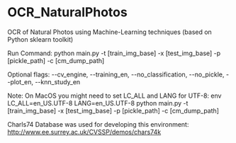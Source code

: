 # OCR_NaturalPhotos
OCR of Natural Photos using Machine-Learning techniques (based on Python sklearn toolkit) 

Run Command:
python main.py -t [train_img_base] -x [test_img_base] -p [pickle_path] -c [cm_dump_path]

Optional flags: --cv_engine, --training_en, --no_classification, --no_pickle, --plot_en, --knn_study_en

Note:
On MacOS you might need to set LC_ALL and LANG for UTF-8:
env LC_ALL=en_US.UTF-8 LANG=en_US.UTF-8 python main.py -t [train_img_base] -x [test_img_base] -p [pickle_path] -c [cm_dump_path]

Charls74 Database was used for developing this environment:
http://www.ee.surrey.ac.uk/CVSSP/demos/chars74k
